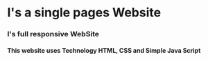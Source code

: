 <h1>I's a single pages Website</h1>
<h3>I's  full responsive WebSite</h3>
<h4>This website uses Technology  HTML, CSS and Simple Java Script</h4>

